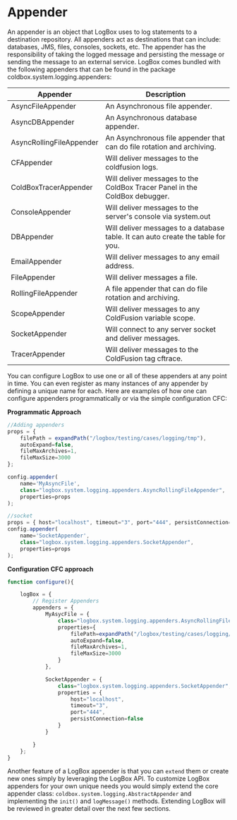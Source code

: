# Appender

An appender is an object that LogBox uses to log statements to a destination repository. All appenders act as destinations that can include: databases, JMS, files, consoles, sockets, etc. The appender has the responsibility of taking the logged message and persisting the message or sending the message to an external service. LogBox comes bundled with the following appenders that can be found in the package coldbox.system.logging.appenders:

|Appender|Description|
|--|--|
|AsyncFileAppender |An Asynchronous file appender.|
|AsyncDBAppender |An Asynchronous database appender.|
|AsyncRollingFileAppender |An Asynchronous file appender that can do file rotation and archiving.|
|CFAppender |Will deliver messages to the coldfusion logs.|
|ColdBoxTracerAppender |Will deliver messages to the ColdBox Tracer Panel in the ColdBox debugger.|
|ConsoleAppender |Will deliver messages to the server's console via system.out |
|DBAppender|Will deliver messages to a database table. It can auto create the table for you. |
|EmailAppender |Will deliver messages to any email address.|
|FileAppender |Will deliver messages a file. |
|RollingFileAppender |A file appender that can do file rotation and archiving.|
|ScopeAppender |Will deliver messages to any ColdFusion variable scope.|
|SocketAppender|Will connect to any server socket and deliver messages. |
|TracerAppender |Will deliver messages to the ColdFusion tag cftrace. |

You can configure LogBox to use one or all of these appenders at any point in time. You can even register as many instances of any appender by defining a unique name for each. Here are examples of how one can configure appenders programmatically or via the simple configuration CFC:


**Programmatic Approach**

```javascript
//Adding appenders
props = {
	filePath = expandPath("/logbox/testing/cases/logging/tmp"),
	autoExpand=false,
	fileMaxArchives=1,
	fileMaxSize=3000
};

config.appender(
	name='MyAsyncFile',
	class="logbox.system.logging.appenders.AsyncRollingFileAppender",
	properties=props
);

//socket
props = { host="localhost", timeout="3", port="444", persistConnection=false };
config.appender(
	name='SocketAppender',
	class="logbox.system.logging.appenders.SocketAppender",
	properties=props
);
```

**Configuration CFC approach**

```javascript
function configure(){

	logBox = {
		// Register Appenders
		appenders = {
			MyAsycFile = {
				class="logbox.system.logging.appenders.AsyncRollingFileAppender",
				properties={
					filePath=expandPath("/logbox/testing/cases/logging/tmp"),
					autoExpand=false,
					fileMaxArchives=1,
					fileMaxSize=3000
				}
			},

			SocketAppender = {
				class="logbox.system.logging.appenders.SocketAppender",
				properties = {
					host="localhost",
					timeout="3",
					port="444",
					persistConnection=false
				}
			}

		}
	};
}
```

Another feature of a LogBox appender is that you can `extend` them or create new ones simply by leveraging the LogBox API. To customize LogBox appenders for your own unique needs you would simply extend the core appender class: `coldbox.system.logging.AbstractAppender` and implementing the `init()` and `logMessage()` methods. Extending LogBox will be reviewed in greater detail over the next few sections.
